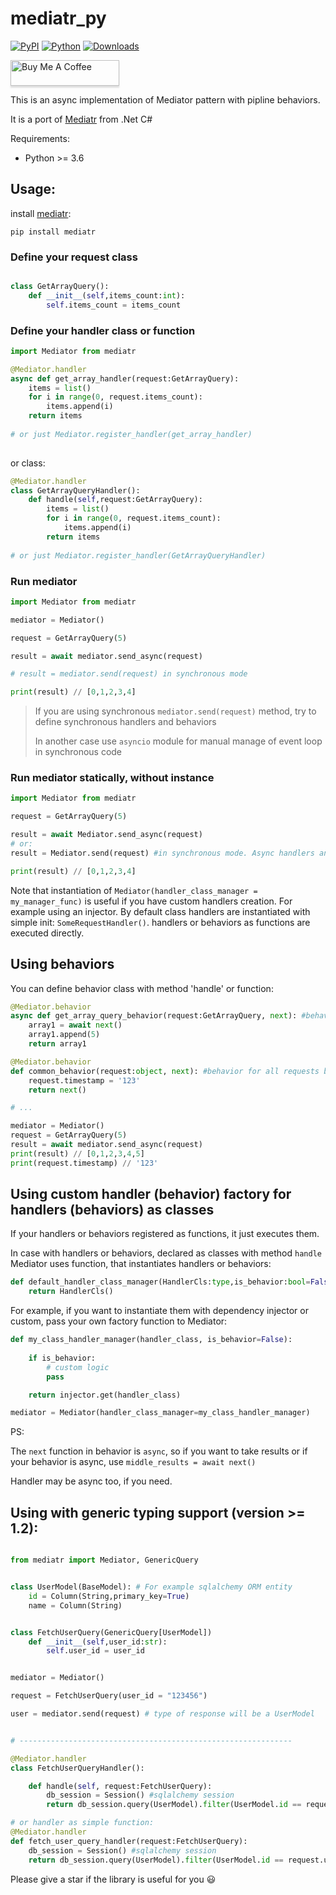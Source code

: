 # mediatr_py

[![PyPI](https://img.shields.io/pypi/v/mediatr)](https://pypi.org/project/mediatr)
[![Python](https://img.shields.io/pypi/pyversions/mediatr)](https://pypi.org/project/mediatr) 
[![Downloads](https://img.shields.io/pypi/dm/mediatr)](https://pypi.org/project/mediatr) 

<a href="https://www.buymeacoffee.com/megafetis" target="_blank"><img src="https://www.buymeacoffee.com/assets/img/custom_images/orange_img.png" alt="Buy Me A Coffee" style="height: 41px !important;width: 174px !important;box-shadow: 0px 3px 2px 0px rgba(190, 190, 190, 0.5) !important;-webkit-box-shadow: 0px 3px 2px 0px rgba(190, 190, 190, 0.5) !important;" ></a>

This is an async implementation of Mediator pattern with pipline behaviors.

It is a port of [Mediatr](https://github.com/jbogard/MediatR) from .Net C#

Requirements:
* Python >= 3.6

## Usage:

install [mediatr](https://pypi.org/project/mediatr/):

`pip install mediatr`

### Define your request class

```py

class GetArrayQuery():
    def __init__(self,items_count:int):
        self.items_count = items_count

```

### Define your handler class or function

```py
import Mediator from mediatr

@Mediator.handler
async def get_array_handler(request:GetArrayQuery):
    items = list()
    for i in range(0, request.items_count):
        items.append(i)
    return items
    
# or just Mediator.register_handler(get_array_handler)
    
```

or class:

```py
@Mediator.handler
class GetArrayQueryHandler():
    def handle(self,request:GetArrayQuery):
        items = list()
        for i in range(0, request.items_count):
            items.append(i)
        return items
        
# or just Mediator.register_handler(GetArrayQueryHandler)
```

### Run mediator

```py
import Mediator from mediatr

mediator = Mediator()

request = GetArrayQuery(5)

result = await mediator.send_async(request)

# result = mediator.send(request) in synchronous mode

print(result) // [0,1,2,3,4]

```

> If you are using synchronous `mediator.send(request)` method, try to define synchronous handlers and behaviors
>
> In another case use `asyncio` module for manual manage of event loop in synchronous code


### Run mediator statically, without instance

```py
import Mediator from mediatr

request = GetArrayQuery(5)

result = await Mediator.send_async(request)
# or:
result = Mediator.send(request) #in synchronous mode. Async handlers and behaviors will not blocking!

print(result) // [0,1,2,3,4]

```

Note that instantiation of `Mediator(handler_class_manager = my_manager_func)` is useful if you have custom handlers creation. For example using an injector.
By default class handlers are instantiated with simple init:  `SomeRequestHandler()`. handlers or behaviors as functions are executed directly. 


## Using behaviors
You can define behavior class with method 'handle' or function:

```py
@Mediator.behavior
async def get_array_query_behavior(request:GetArrayQuery, next): #behavior only for GetArrayQuery or derived classes
    array1 = await next()
    array1.append(5)
    return array1

@Mediator.behavior
def common_behavior(request:object, next): #behavior for all requests because issubclass(GetArrayQuery,object)==True
    request.timestamp = '123'
    return next()

# ...

mediator = Mediator()
request = GetArrayQuery(5)
result = await mediator.send_async(request)
print(result) // [0,1,2,3,4,5]
print(request.timestamp) // '123'

```

## Using custom handler (behavior) factory for handlers (behaviors) as classes

If your handlers or behaviors registered as functions, it just executes them.

In case with handlers or behaviors, declared as classes with method `handle` Mediator uses function, that instantiates handlers or behaviors:

```py
def default_handler_class_manager(HandlerCls:type,is_behavior:bool=False):
    return HandlerCls()

```


For example, if you want to instantiate them with dependency injector or custom, pass your own factory function to Mediator:

```py
def my_class_handler_manager(handler_class, is_behavior=False):
    
    if is_behavior:
        # custom logic
        pass

    return injector.get(handler_class)

mediator = Mediator(handler_class_manager=my_class_handler_manager)

```
PS:


The `next` function in behavior is `async`, so if you want to take results or if your behavior is async, use `middle_results = await next()`


Handler may be async too, if you need.

## Using with generic typing support (version >= 1.2):

```py

from mediatr import Mediator, GenericQuery


class UserModel(BaseModel): # For example sqlalchemy ORM entity
    id = Column(String,primary_key=True)
    name = Column(String)


class FetchUserQuery(GenericQuery[UserModel])
    def __init__(self,user_id:str):
        self.user_id = user_id


mediator = Mediator()

request = FetchUserQuery(user_id = "123456")

user = mediator.send(request) # type of response will be a UserModel


# -------------------------------------------------------------

@Mediator.handler
class FetchUserQueryHandler():

    def handle(self, request:FetchUserQuery):
        db_session = Session() #sqlalchemy session
        return db_session.query(UserModel).filter(UserModel.id == request.user_id).one()

# or handler as simple function:
@Mediator.handler
def fetch_user_query_handler(request:FetchUserQuery):
    db_session = Session() #sqlalchemy session
    return db_session.query(UserModel).filter(UserModel.id == request.user_id).one()


```

Please give a star if the library is useful for you :smiley:
